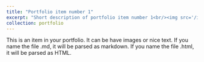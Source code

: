 ```yaml
---
title: "Portfolio item number 1"
excerpt: "Short description of portfolio item number 1<br/><img src='/images/over_rfi_net_final.png'>"
collection: portfolio
---
```


This is an item in your portfolio. It can be have images or nice text. If you name the file .md, it will be parsed as markdown. If you name the file .html, it will be parsed as HTML. 
